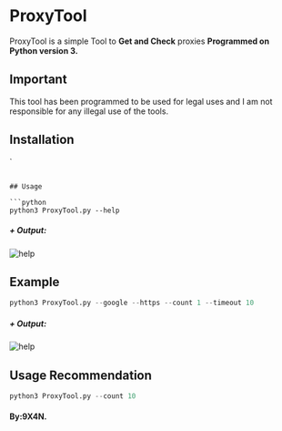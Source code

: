 # ProxyTool

ProxyTool is a simple Tool to **Get and Check** proxies **Programmed on Python version 3.**

## Important
This tool has been programmed to be used for legal uses and I am not responsible for any illegal use of the tools.

## Installation


`
```

## Usage

```python
python3 ProxyTool.py --help
```
##### + Output:
![help](https://cdn.discordapp.com/attachments/932732561917087775/932964483532456006/hacked.png)

## Example

```python
python3 ProxyTool.py --google --https --count 1 --timeout 10
```
##### + Output:
![help](https://cdn.discordapp.com/attachments/932732561917087775/932963730701053992/monddos.png)

## Usage Recommendation
```python
python3 ProxyTool.py --count 10
```

#### By:9X4N.

